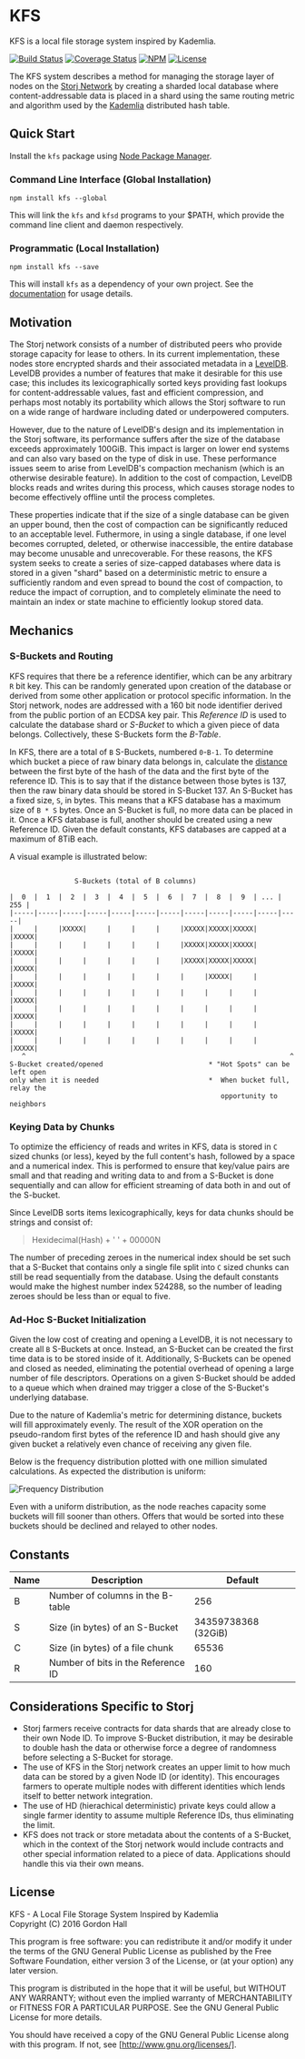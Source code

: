 KFS
===

KFS is a local file storage system inspired by Kademlia.

[![Build Status](https://img.shields.io/travis/bookchin/kfs.svg?style=flat-square)](https://travis-ci.org/bookchin/kfs)
[![Coverage Status](https://img.shields.io/coveralls/bookchin/kfs.svg?style=flat-square)](https://coveralls.io/r/bookchin/kfs)
[![NPM](https://img.shields.io/npm/v/kfs.svg?style=flat-square)](https://www.npmjs.com/package/kfs)
[![License](https://img.shields.io/badge/license-GPL3.0-blue.svg?style=flat-square)](https://raw.githubusercontent.com/bookchin/kfs/master/LICENSE)

The KFS system describes a method for managing the storage layer of nodes on 
the [Storj Network] by creating a sharded local database where 
content-addressable data is placed in a shard using the same routing metric
and algorithm used by the [Kademlia] distributed hash table.

Quick Start
-----------

Install the `kfs` package using [Node Package Manager].

### Command Line Interface (Global Installation)

```
npm install kfs --global
```

This will link the `kfs` and `kfsd` programs to your $PATH, which provide the 
command line client and daemon respectively.

### Programmatic (Local Installation)

```
npm install kfs --save
```

This will install `kfs` as a dependency of your own project. See the 
[documentation] for usage details.

Motivation
----------

The Storj network consists of a number of distributed peers who provide 
storage capacity for lease to others. In its current implementation, these 
nodes store encrypted shards and their associated metadata in a [LevelDB]. 
LevelDB provides a number of features that make it desirable for this use 
case; this includes its lexicographically sorted keys providing fast lookups 
for content-addressable values, fast and efficient compression, and perhaps 
most notably its portability which allows the Storj software to run on a 
wide range of hardware including dated or underpowered computers.

However, due to the nature of LevelDB's design and its implementation in 
the Storj software, its performance suffers after the size of the database 
exceeds approximately 100GiB. This impact is larger on lower end systems and 
can also vary based on the type of disk in use. These performance issues seem 
to arise from LevelDB's compaction mechanism (which is an otherwise desirable 
feature). In addition to the cost of compaction, LevelDB blocks reads and 
writes during this process, which causes storage nodes to become effectively 
offline until the process completes. 

These properties indicate that if the size of a single database can be given an 
upper bound, then the cost of compaction can be significantly reduced to an 
acceptable level. Futhermore, in using a single database, if one level becomes 
corrupted, deleted, or otherwise inaccessible, the entire database may become 
unusable and unrecoverable. For these reasons, the KFS system seeks to create 
a series of size-capped databases where data is stored in a given "shard" 
based on a deterministic metric to ensure a sufficiently random and even 
spread to bound the cost of compaction, to reduce the impact of corruption, and 
to completely eliminate the need to maintain an index or state machine to
efficiently lookup stored data.

Mechanics
---------

### S-Buckets and Routing

KFS requires that there be a reference identifier, which can be any arbitrary 
`R` bit key. This can be randomly generated upon creation of the database or 
derived from some other application or protocol specific information. In the 
Storj network, nodes are addressed with a 160 bit node identifier derived from 
the public portion of an ECDSA key pair. This *Reference ID* is used to 
calculate the database shard or *S-Bucket* to which a given piece of data 
belongs. Collectively, these S-Buckets form the *B-Table*.

In KFS, there are a total of `B` S-Buckets, numbered `0`-`B-1`. To determine 
which bucket a piece of raw binary data belongs in, calculate the [distance] 
between the first byte of the hash of the data and the first byte of the 
reference ID. This is to say that if the distance between those bytes is 137, 
then the raw binary data should be stored in S-Bucket 137. An S-Bucket has a 
fixed size, `S`, in bytes. This means that a KFS database has a maximum size of 
`B * S` bytes. Once an S-Bucket is full, no more data can be placed in it. Once 
a KFS database is full, another should be created using a new Reference ID. 
Given the default constants, KFS databases are capped at a maximum of 8TiB each.

A visual example is illustrated below:

```

                S-Buckets (total of B columns)

|  0  |  1  |  2  |  3  |  4  |  5  |  6  |  7  |  8  |  9  | ... | 255 |
|-----|-----|-----|-----|-----|-----|-----|-----|-----|-----|-----|-----|
|     |     |XXXXX|     |     |     |     |XXXXX|XXXXX|XXXXX|     |XXXXX|
|     |     |     |     |     |     |     |XXXXX|XXXXX|XXXXX|     |XXXXX|
|     |     |     |     |     |     |     |XXXXX|XXXXX|XXXXX|     |XXXXX|
|     |     |     |     |     |     |     |     |XXXXX|     |     |XXXXX|
|     |     |     |     |     |     |     |     |     |     |     |XXXXX|
|     |     |     |     |     |     |     |     |     |     |     |XXXXX|
|     |     |     |     |     |     |     |     |     |     |     |XXXXX|
|     |     |     |     |     |     |     |     |     |     |     |XXXXX|
   ^                                                                 ^
S-Bucket created/opened                          * "Hot Spots" can be left open
only when it is needed                           *  When bucket full, relay the 
                                                    opportunity to neighbors

```

### Keying Data by Chunks

To optimize the efficiency of reads and writes in KFS, data is stored in `C` 
sized chunks (or less), keyed by the full content's hash, followed by a 
space and a numerical index. This is performed to ensure that key/value pairs 
are small and that reading and writing data to and from a S-Bucket is done 
sequentially and can allow for efficient streaming of data both in and out of 
the S-bucket.

Since LevelDB sorts items lexicographically, keys for data chunks should be 
strings and consist of:

> Hexidecimal(Hash) + ' ' + 00000N

The number of preceding zeroes in the numerical index should be set such that 
a S-Bucket that contains only a single file split into `C` sized chunks  can 
still be read sequentially from the database. Using the default constants 
would make the highest number index 524288, so the number of leading zeroes 
should be less than or equal to five.

### Ad-Hoc S-Bucket Initialization

Given the low cost of creating and opening a LevelDB, it is not necessary to 
create all `B` S-Buckets at once. Instead, an S-Bucket can be created the first 
time data is to be stored inside of it. Additionally, S-Buckets can be opened 
and closed as needed, eliminating the potential overhead of opening a large 
number of file descriptors. Operations on a given S-Bucket should be added to 
a queue which when drained may trigger a close of the S-Bucket's underlying 
database.

Due to the nature of Kademlia's metric for determining distance, buckets will
fill approximately evenly. The result of the XOR operation on the pseudo-random 
first bytes of the reference ID and hash should give any given bucket a
relatively even chance of receiving any given file. 
 
Below is the frequency distribution plotted with one million simulated calculations.
As expected the distribution is uniform: 

![Frequency Distribution](doc/img/xor_metric_distribution.png)

Even with a uniform distribution, as the node reaches capacity some buckets will fill sooner than others. 
Offers that would be sorted into these buckets should be declined and relayed to other nodes.

Constants
---------

| Name | Description                        | Default               |
|------|------------------------------------|-----------------------|
| B    | Number of columns in the B-table   | 256                   |
| S    | Size (in bytes) of an S-Bucket     | 34359738368 (32GiB)   |
| C    | Size (in bytes) of a file chunk    | 65536                 |
| R    | Number of bits in the Reference ID | 160                   |

Considerations Specific to Storj
--------------------------------

* Storj farmers receive contracts for data shards that are already close to 
  their own Node ID. To improve S-Bucket distribution, it may be desirable to 
  double hash the data or otherwise force a degree of randomness before 
  selecting a S-Bucket for storage.
* The use of KFS in the Storj network creates an upper limit to how much data 
  can be stored by a given Node ID (or identity). This encourages farmers to 
  operate multiple nodes with different identities which lends itself to better 
  network integration.
* The use of HD (hierachical deterministic) private keys could allow a single 
  farmer identity to assume multiple Reference IDs, thus eliminating the limit.
* KFS does not track or store metadata about the contents of a S-Bucket, which 
  in the context of the Storj network would include contracts and other special 
  information related to a piece of data. Applications should handle this via 
  their own means.

License
-------

KFS - A Local File Storage System Inspired by Kademlia  
Copyright (C) 2016 Gordon Hall

This program is free software: you can redistribute it and/or modify
it under the terms of the GNU General Public License as published by
the Free Software Foundation, either version 3 of the License, or
(at your option) any later version.

This program is distributed in the hope that it will be useful,
but WITHOUT ANY WARRANTY; without even the implied warranty of
MERCHANTABILITY or FITNESS FOR A PARTICULAR PURPOSE.  See the
GNU General Public License for more details.

You should have received a copy of the GNU General Public License
along with this program.  If not, see [http://www.gnu.org/licenses/].

[Kademlia]: https://en.wikipedia.org/wiki/Kademlia "Kademlia"
[Storj Network]: https://storj.io "Storj Labs"
[LevelDB]: http://leveldb.org/ "LevelDB"
[distance]: https://en.wikipedia.org/wiki/Kademlia#Routing_tables
[Node Package Manager]: https://npmjs.org "Node Package Manager"
[documentation]: http://bookch.in/kfs/ "Package Documentation"
